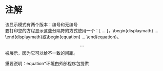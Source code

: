 # 注解
该显示模式有两个版本：编号和无编号           
要打印您的方程显示这些分隔符的方式使用一个：\[ ... \]，\begin{displaymath} ... \end{displaymath}或\begin{equation} ... \end{equation}。$$ ... $$被展示，因为它可以给不一致的间距。         

重要说明：equation*环境由外部程序包提供
